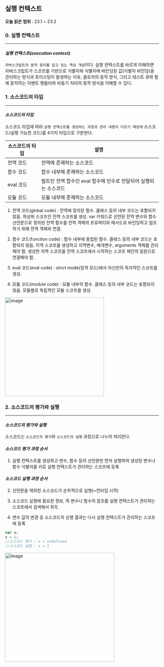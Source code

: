 ## 실행 컨텍스트

**오늘 읽은 범위** : 23.1 ~ 23.2

### 0. 실행 컨텍스트

---
 
#### _실행 컨텍스트(execution context)_

`자바스크립트의 동작 원리를 담고 있는 핵심 개념`이다. 실행 컨텍스트를 바르게 이해하면 자바스크립트가 스코프를 기반으로 식별자와 식별자에 바인딩된 값(식별자 바인딩)을 관리하는 방식과 호이스팅이 발생하는 이유, 클로저의 동작 방식, 그리고 테스트 큐와 함께 동작하는 이벤트 핸들러와 비동기 처리의 동작 방식을 이해할 수 있다.

### 1. 소스코드의 타입

---
 
#### _소스코드의 타입_

소스코드 타입에 따라 `실행 컨텍스트를 생성하는 과정과 관리 내용이 다르기 때문에` 소스코드(실행 가능한 코드)를 4가지 타입으로 구분한다.

| 소스코드의 타입 | 설명 |
| --- | --- |
| 전역 코드 | 전역에 존재하는 소스코드 |
| 함수 코드 | 함수 내부에 존재하는 소스코드 |
| eval 코드 | 빌트인 전역 함수인 eval 함수에 인수로 전달되어 실행되는 소스코드 |
| 모듈 코드 | 모듈 내부에 존재하는 소스코드 |

1) 전역 코드(global code) : 전역에 정의된 함수. 클래스 등의 내부 코드는 포함되지 않음. 최상위 스코프인 전역 스코프를 생성. var 키워드로 선언된 전역 변수와 함수 선언문으로 정의된 전역 함수를 전역 객체의 프로퍼티와 메서드로 바인딩하고 참조하기 위해 전역 객체와 연결.

2) 함수 코드(function code) : 함수 내부에 중첩된 함수. 클래스 등의 내부 코드는 포함되지 않음. 지역 스코프를 생성하고 지역변수, 배개변수, arguments 객체를 관리해야 함. 생성한 지역 스코프를 전역 스코프에서 시작하는 스코프 체인의 일원으로 연결해야 함.

3) eval 코드(eval code) : strict mode(엄격 모드)에서 자신만의 독자적인 스코프를 생성.

4) 모듈 코드(module code) : 모듈 내부의 함수. 클래스 등의 내부 코드는 포함되지 않음. 모듈별로 독립적인 모듈 스코프를 생성.

<img width="324" alt="image" src="https://github.com/byunjiin/OZ/assets/129635857/0af6e0e1-529c-472b-addd-8f419a383fa3">


### 2. 소스코드의 평가와 실행

---
 
#### _소스코드의 평가와 실행_

소스코드는 `소스코드의 평가`와 `소스코드의 실행` 과정으로 나누어 처리한다.

#### _소스코드 평가 과정 순서_

1) 실행 컨텍스트를 생성하고 변수, 함수 등의 선언문만 먼저 실행하여 생성된 변수나 함수 식별자를 키로 실행 컨텍스트가 관리하는 스코프에 등록

#### _소스코드 실행 과정 순서_


2) 선언문을 제외한 소스코드가 순차적으로 실행(=런타임 시작)

3) 소스코드 실행에 필요한 정보, 즉 변수나 함수의 참조를 실행 컨텍스트가 관리하는 스코프에서 검색해서 취득

4) 변수 값의 변경 등 소스코드의 싱행 결과는 다시 실행 컨텍스트가 관리하는 스코프에 등록

```JavaScript
var x;
x = 1;
//소스코드 평가 : x = undefined
//소스코드 실행 : x = 1
```

<img width="358" alt="image" src="https://github.com/byunjiin/OZ/assets/129635857/4d7cc39c-ed20-49ce-afef-99592f042328">